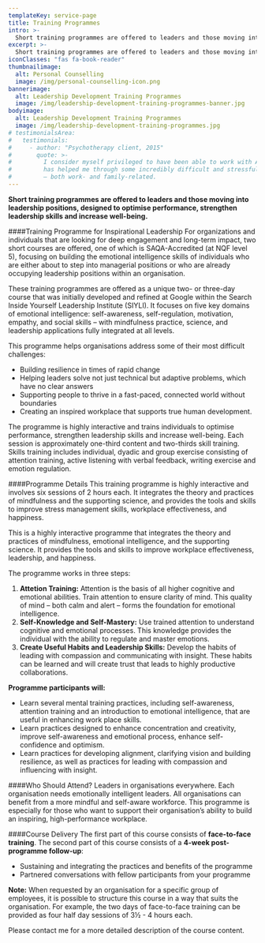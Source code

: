 ```yaml
---
templateKey: service-page
title: Training Programmes
intro: >-
  Short training programmes are offered to leaders and those moving into leadership positions, designed to optimise performance, strengthen leadership skills and increase well-being.
excerpt: >-
  Short training programmes are offered to leaders and those moving into leadership positions, designed to optimise performance, strengthen leadership skills and increase well-being.
iconClasses: "fas fa-book-reader"
thumbnailimage:
  alt: Personal Counselling
  image: /img/personal-counselling-icon.png
bannerimage:
  alt: Leadership Development Training Programmes
  image: /img/leadership-development-training-programmes-banner.jpg
bodyimage:
  alt: Leadership Development Training Programmes
  image: /img/leadership-development-training-programmes.jpg
# testimonialsArea:
#   testimonials:
#     - author: "Psychotherapy client, 2015"
#       quote: >-
#         I consider myself privileged to have been able to work with Alistair. He
#         has helped me through some incredibly difficult and stressful situations
#         – both work- and family-related.
---
```


**Short training programmes are offered to leaders and those moving into leadership positions, designed to optimise performance, strengthen leadership skills and increase well-being.**

<button-wrapper><button-container whereto="/leadership-development/upcoming-courses/#start-content" text="Upcoming Courses"></button-container></button-wrapper>

####Training Programme for Inspirational Leadership
For organizations and individuals that are looking for deep engagement and long-term impact, two short courses are offered, one of which is SAQA-Accredited (at NQF level 5), focusing on building the emotional intelligence skills of individuals who are either about to step into managerial positions or who are already occupying leadership positions within an organisation.

These training programmes are offered as a unique two- or three-day course that was initially developed and refined at Google within the Search Inside Yourself Leadership Institute (SIYLI). It focuses on five key domains of emotional intelligence: self-awareness, self-regulation, motivation, empathy, and social skills – with mindfulness practice, science, and leadership applications fully integrated at all levels.

This programme helps organisations address some of their most difficult challenges:

- Building resilience in times of rapid change
- Helping leaders solve not just technical but adaptive problems, which have no clear answers
- Supporting people to thrive in a fast-paced, connected world without boundaries
- Creating an inspired workplace that supports true human development.

The programme is highly interactive and trains individuals to optimise performance, strengthen leadership skills and increase well-being. Each session is approximately one-third content and two-thirds skill training. Skills training includes individual, dyadic and group exercise consisting of attention training, active listening with verbal feedback, writing exercise and emotion regulation.

####Programme Details
This training programme is highly interactive and involves six sessions of 2 hours each. It integrates the theory and practices of mindfulness and the supporting science, and provides the tools and skills to improve stress management skills, workplace effectiveness, and happiness.

This is a highly interactive programme that integrates the theory and practices of mindfulness, emotional intelligence, and the supporting science. It provides the tools and skills to improve workplace effectiveness, leadership, and happiness.

The programme works in three steps:

1. **Attetion Training:** Attention is the basis of all higher cognitive and emotional abilities. Train attention to ensure clarity of mind. This quality of mind – both calm and alert – forms the foundation for emotional intelligence.
2. **Self-Knowledge and Self-Mastery:** Use trained attention to understand cognitive and emotional processes. This knowledge provides the individual with the ability to regulate and master emotions.
3. **Create Useful Habits and Leadership Skills:** Develop the habits of leading with compassion and communicating with insight. These habits can be learned and will create trust that leads to highly productive collaborations.

**Programme participants will:**

- Learn several mental training practices, including self-awareness, attention training and an introduction to emotional intelligence, that are useful in enhancing work place skills.
- Learn practices designed to enhance concentration and creativity, improve self-awareness and emotional process, enhance self-confidence and optimism.
- Learn practices for developing alignment, clarifying vision and building resilience, as well as practices for leading with compassion and influencing with insight.

####Who Should Attend?
Leaders in organisations everywhere. Each organisation needs emotionally intelligent leaders. All organisations can benefit from a more mindful and self-aware workforce. This programme is especially for those who want to support their organisation’s ability to build an inspiring, high-performance workplace.

####Course Delivery
The first part of this course consists of **face-to-face training**. The second part of this course consists of a **4-week post-programme follow-up**:

- Sustaining and integrating the practices and benefits of the programme
- Partnered conversations with fellow participants from your programme

**Note:** When requested by an organisation for a specific group of employees, it is possible to structure this course in a way that suits the organisation. For example, the two days of face-to-face training can be provided as four half day sessions of 3½ - 4 hours each.

Please <gatsby-link to="/contact/#contact-page">contact me</gatsby-link> for a more detailed description of the course content.
